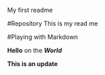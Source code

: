 My first readme

#Repository
This is my read me

#Playing with Markdown

**Hello** on the ***World***

**This is an update**

